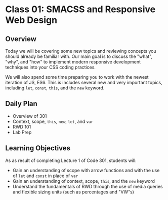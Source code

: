 # Class 01: SMACSS and Responsive Web Design

## Overview

Today we will be covering some new topics and reviewing concepts you should already be familiar with. Our main goal is to discuss the "what", "why", and "how" to implement modern responsive development techniques into your CSS coding practices.

We will also spend some time preparing you to work with the newest iteration of JS, ES6. This is includes several new and very important topics, including `let`, `const`, `this`, and the `new` keyword.

## Daily Plan
- Overview of 301
- Context, scope, `this`, `new`, `let`, and `var`
- RWD 101
- Lab Prep

## Learning Objectives
As as result of completing Lecture 1 of Code 301, students will: 
- Gain an understanding of scope with arrow functions and with the use of `let` and `const` in place of `var`
- Gain an understanding of context, scope, `this`, and the `new` keyword
- Understand the fundamentals of RWD through the use of media queries and flexible sizing units (such as percentages and "VW"s)